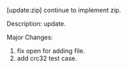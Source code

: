 [update:zip] continue to implement zip.

Description:
update.

Major Changes:
1. fix open for adding file.
2. add crc32 test case.